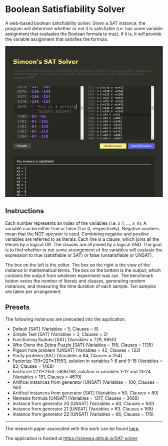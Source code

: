 # Boolean Satisfiability Solver
 A web-based boolean satisfiability solver.
 Given a SAT instance, the program will determine whether or not it is satisfiable (i.e. has some variable assignment that evaluates the Boolean formula to true), if it is, it will provide the variable assignment that satisfies the formula.
 
![](/screenshots/1.png)

## Instructions
Each number represents an index of the variables (i.e. x_1, ..., x_n). A variable can be either true or false (1 or 0, respectively). Negative numbers mean that the NOT operator is used. Combining negative and positive variables are referred to as literals.
Each line is a clause, which joins all the literals by a logical OR. The clauses are all joined by a logical AND.
The goal is to find whether or not some arrangement of the variables will evaluate the expression to true (satisfiable or SAT) or false (unsatisfiable or UNSAT).

The box on the left is the editor. The box on the right is the view of the instance in mathematical terms. The box on the bottom is the output, which contains the output from whatever experiment was ran. The benchmark button varies the number of literals and clauses, generating random instances, and measuring the time duration of each sample. Ten samples are taken per arrangement.

## Presets
The following instances are preloaded into the application.

- Default [SAT] (Variables = 5, Clauses = 6)
- Simple Test [SAT] (Variables = 3, Clauses = 2)
- Functioning Sudoku [SAT] (Variables = 729, 8850)
- Who Owns the Zebra Puzzle [SAT] (Variables = 155, Clauses = 1135)
- Pigeon hole problem [UNSAT] (Variables = 42, Clauses = 133)
- Parity problem [SAT] (Variables = 64, Clauses = 254)
- Factorize 139*227=31553, solution in variables 1-8 and 9-16 (Variables = 83, Clauses = 1468)
- Factorize 2711*2153=5836783, solution in variables 1-12 and 13-24 (Variables = 191, Clauses = 4679)
- Artifical instances from generator [UNSAT] (Variables = 100, Clauses = 160)
- Artifical instances from generator [SAT] (Variables = 50, Clauses = 80)
- Nemesis formula [UNSAT] (Variables = 1317, Clauses = 3668)
- Instance from generator 20 [UNSAT] (Variables = 60, Clauses = 160)
- Instance from generator 21 [UNSAT] (Variables = 63, Clauses = 168)
- Instance from generator 22 [UNSAT] (Variables = 66, Clauses = 176)

---

The research paper associated with this work can be found [here](LaTeX/Simeon_Wuthier_Final_SAT_Paper.pdf).

The application is hosted at https://simewu.github.io/SAT-solver
